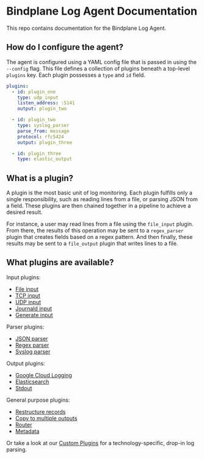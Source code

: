 # Bindplane Log Agent Documentation

This repo contains documentation for the Bindplane Log Agent.

## How do I configure the agent?
The agent is configured using a YAML config file that is passed in using the `--config` flag. This file defines a collection of plugins beneath a top-level `plugins` key. Each plugin possesses a `type` and `id` field.

```yaml
plugins:
  - id: plugin_one
    type: udp_input
    listen_address: :5141
    output: plugin_two

  - id: plugin_two
    type: syslog_parser
    parse_from: message
    protocol: rfc5424
    output: plugin_three

  - id: plugin_three
    type: elastic_output
```

## What is a plugin?
A plugin is the most basic unit of log monitoring. Each plugin fulfills only a single responsibility, such as reading lines from a file, or parsing JSON from a field. These plugins are then chained together in a pipeline to achieve a desired result.

For instance, a user may read lines from a file using the `file_input` plugin. From there, the results of this operation may be sent to a `regex_parser` plugin that creates fields based on a regex pattern. And then finally, these results may be sent to a `file_output` plugin that writes lines to a file.

## What plugins are available?

Input plugins:
- [File input](/plugins/file_input.md)
- [TCP input](/plugins/tcp_input.md)
- [UDP input](/plugins/udp_input.md)
- [Journald input](/plugins/journald_input.md)
- [Generate input](/plugins/generate_input.md)

Parser plugins:
- [JSON parser](/plugins/json_parser.md)
- [Regex parser](/plugins/regex_parser.md)
- [Syslog parser](/plugins/syslog_parser.md)

Output plugins:
- [Google Cloud Logging](/plugins/google_cloud_output.md)
- [Elasticsearch](/plugins/elastic_output.md)
- [Stdout](/plugins/stdout.md)

General purpose plugins:
- [Restructure records](/plugins/restructure.md)
- [Copy to multiple outputs](/plugins/copy.md)
- [Router](/plugins/router.md)
- [Metadata](/plugins/metadata.md)

Or take a look at our [Custom Plugins](/custom_plugins.md) for a technology-specific, drop-in log parsing.
